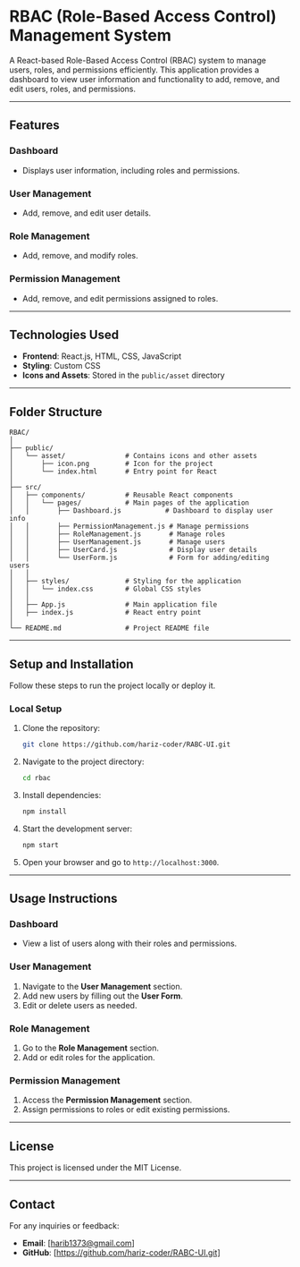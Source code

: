 # **RBAC (Role-Based Access Control) Management System**

A React-based Role-Based Access Control (RBAC) system to manage users, roles, and permissions efficiently. This application provides a dashboard to view user information and functionality to add, remove, and edit users, roles, and permissions.

---

## **Features**

### **Dashboard**
- Displays user information, including roles and permissions.

### **User Management**
- Add, remove, and edit user details.

### **Role Management**
- Add, remove, and modify roles.

### **Permission Management**
- Add, remove, and edit permissions assigned to roles.

---

## **Technologies Used**

- **Frontend**: React.js, HTML, CSS, JavaScript
- **Styling**: Custom CSS
- **Icons and Assets**: Stored in the `public/asset` directory

---

## **Folder Structure**

```
RBAC/
│
├── public/
│   └── asset/               # Contains icons and other assets
│       ├── icon.png         # Icon for the project
│       └── index.html       # Entry point for React
│
├── src/
│   ├── components/          # Reusable React components
│   │   └── pages/           # Main pages of the application
│   │       ├── Dashboard.js           # Dashboard to display user info
│   │       ├── PermissionManagement.js # Manage permissions
│   │       ├── RoleManagement.js       # Manage roles
│   │       ├── UserManagement.js       # Manage users
│   │       ├── UserCard.js             # Display user details
│   │       └── UserForm.js             # Form for adding/editing users
│   │
│   ├── styles/              # Styling for the application
│   │   └── index.css        # Global CSS styles
│   │
│   ├── App.js               # Main application file
│   ├── index.js             # React entry point
│
└── README.md                # Project README file
```

---

## **Setup and Installation**

Follow these steps to run the project locally or deploy it.

### **Local Setup**

1. Clone the repository:
   ```bash
   git clone https://github.com/hariz-coder/RABC-UI.git
   ```
2. Navigate to the project directory:
   ```bash
   cd rbac
   ```
3. Install dependencies:
   ```bash
   npm install
   ```
4. Start the development server:
   ```bash
   npm start
   ```
5. Open your browser and go to `http://localhost:3000`.

---

## **Usage Instructions**

### **Dashboard**
- View a list of users along with their roles and permissions.

### **User Management**
1. Navigate to the **User Management** section.
2. Add new users by filling out the **User Form**.
3. Edit or delete users as needed.

### **Role Management**
1. Go to the **Role Management** section.
2. Add or edit roles for the application.

### **Permission Management**
1. Access the **Permission Management** section.
2. Assign permissions to roles or edit existing permissions.

---

## **License**
This project is licensed under the MIT License.

---

## **Contact**
For any inquiries or feedback:  
- **Email**: [harib1373@gmail.com]  
- **GitHub**: [https://github.com/hariz-coder/RABC-UI.git]
